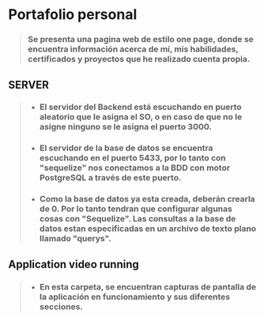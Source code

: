 # Portafolio personal
> ### Se presenta una pagina web de estilo one page, donde se encuentra información acerca de mí, mis habilidades, certificados y proyectos que he realizado cuenta propia. 

## **SERVER** 
> * ### El servidor del Backend está escuchando en puerto aleatorio que le asigna el SO, o en caso de que no le asigne ninguno se le asigna el puerto 3000.
> * ### El servidor de la base de datos se encuentra escuchando en el puerto 5433, por lo tanto con "sequelize" nos conectamos a la BDD con motor PostgreSQL a través de este puerto.
> * ### Como la base de datos ya esta creada, deberán crearla de 0. Por lo tanto tendran que configurar algunas cosas con "Sequelize". Las consultas a la base de datos estan especificadas en un archivo de texto plano llamado "querys".

## **Application video running**
> * ### En esta carpeta, se encuentran capturas de pantalla de la aplicación en funcionamiento y sus diferentes secciones.
